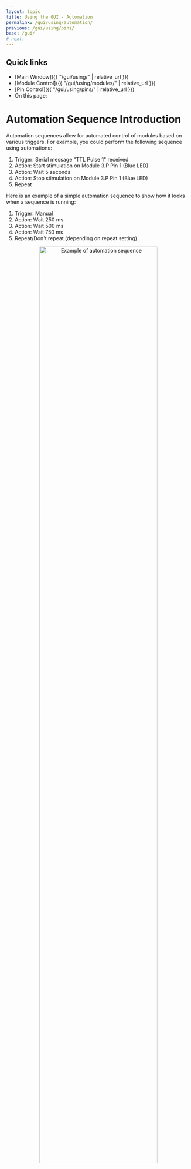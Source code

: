 ```yaml
---
layout: topic
title: Using the GUI - Automation
permalink: /gui/using/automation/
previous: /gui/using/pins/
base: /gui/
# next:
---
```


## Quick links
* [Main Window]({{ "/gui/using/" | relative_url }})
* [Module Control]({{ "/gui/using/modules/" | relative_url }})
* [Pin Control]({{ "/gui/using/pins/" | relative_url }})
* On this page:

# Automation Sequence Introduction
Automation sequences allow for automated control of modules based on various triggers. For example, you could perform the following sequence using automations:
1. Trigger: Serial message "TTL Pulse 1" received
2. Action: Start stimulation on Module 3.P Pin 1 (Blue LED)
3. Action: Wait 5 seconds
4. Action: Stop stimulation on Module 3.P Pin 1 (Blue LED)
5. Repeat

Here is an example of a simple automation sequence to show how it looks when a sequence is running:
1. Trigger: Manual
2. Action: Wait 250 ms
3. Action: Wait 500 ms
4. Action: Wait 750 ms
5. Repeat/Don't repeat (depending on repeat setting)

<p align="center">
    <img src='{{ "/assets/img/gui/using/sequence/Sequence Loop Example.png" | relative_url }}' alt='Example of automation sequence' width="80%">
</p>